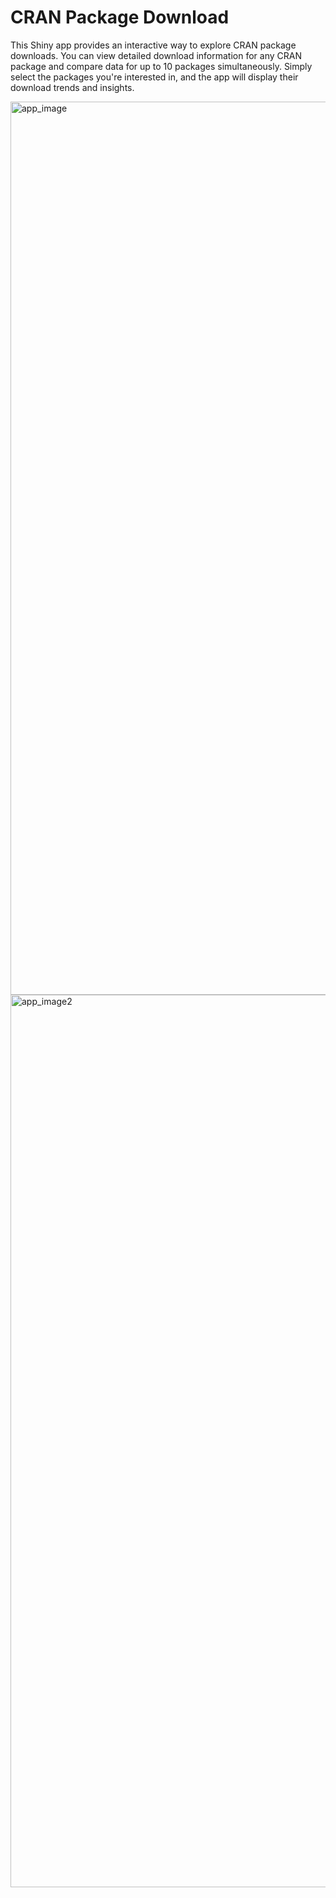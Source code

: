 # CRAN Package Download

This Shiny app provides an interactive way to explore CRAN package downloads. 
You can view detailed download information for any CRAN package and 
compare data for up to 10 packages simultaneously. Simply select the packages 
you're interested in, and the app will display their download trends and insights.

<img width="1429" alt="app_image" src="https://github.com/user-attachments/assets/08dedc2a-ed96-4319-9fd3-8559e801c9d7">
<img width="1428" alt="app_image2" src="https://github.com/user-attachments/assets/4813c7bc-05f5-4526-9a71-aca3e921e62b">
